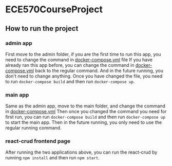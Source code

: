 # ECE570CourseProject
## How to run the project
### admin app
First move to the admin folder, if you are the first time to run this app, you need to change the command in [docker-compose.yml](https://github.com/YuchenGan1997/ECE570CourseProject/blob/main/python-microservices/admin/docker-compose.yml) file
If you have already ran this app before, you can change the command in [docker-compose.yml](https://github.com/YuchenGan1997/ECE570CourseProject/blob/main/python-microservices/admin/docker-compose.yml) back to the regular command. 
And in the future running, you don't need to change anything.
Once you have changed the file, you need to run `docker-compose build` and then run `docker-compose up`.
### main app
Same as the admin app, move to the main folder, and change the command in [docker-compose.yml](https://github.com/YuchenGan1997/ECE570CourseProject/blob/main/python-microservices/main/docker-compose.yml)
Then once you changed the command you need for first run, you can run `docker-compose build` and then run `docker-compose up` to start the main app. Then in the future running, you only need to use the regular 
running command.
### react-crud frontend page
After running the two applications above, you can run the react-crud by running `npm install` and then run `npm start`.

